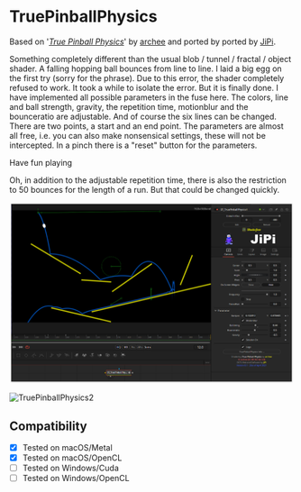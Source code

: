 TruePinballPhysics
==================

Based on '_[True Pinball Physics](https://www.shadertoy.com/view/4tBGRm)_' by [archee](https://www.shadertoy.com/user/archee) and ported by ported by [JiPi](../../Site/Profiles/JiPi.md).

Something completely different than the usual blob / tunnel / fractal / object shader.
A falling hopping ball bounces from line to line. I laid a big egg on the first try (sorry for the phrase). Due to this error, the shader completely refused to work. It took a while to isolate the error. But it is finally done. I have implemented all possible parameters in the fuse here. The colors, line and ball strength, gravity, the repetition time, motionblur and the bounceratio are adjustable. And of course the six lines can be changed. There are two points, a start and an end point. The parameters are almost all free, i.e. you can also make nonsensical settings, these will not be intercepted. In a pinch there is a "reset" button for the parameters.

Have fun playing

Oh, in addition to the adjustable repetition time, there is also the restriction to 50 bounces for the length of a run. But that could be changed quickly.

[![TruePinballPhysics](TruePinballPhysics.png)](TruePinballPhysics.fuse)

![TruePinballPhysics2](https://user-images.githubusercontent.com/78935215/116098822-a7d05980-a6ab-11eb-9e85-4ebd128ba09a.gif)





## Compatibility
- [x] Tested on macOS/Metal
- [x] Tested on macOS/OpenCL
- [ ] Tested on Windows/Cuda
- [ ] Tested on Windows/OpenCL